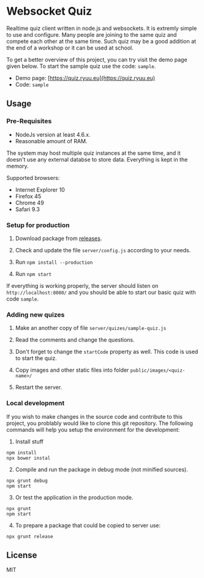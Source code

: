 #  Websocket Quiz

Realtime quiz client written in node.js and websockets. It is extremly simple to
use and configure. Many people are joining to the same quiz and compete each
other at the same time. Such quiz may be a good addition at the end of a
workshop or it can be used at school.

To get a better overview of this project, you can try visit the demo page
given below. To start the sample quiz use the code: `sample`.

* Demo page: [https://quiz.ryuu.eu](https://quiz.ryuu.eu)
* Code: `sample`

## Usage

### Pre-Requisites

* NodeJs version at least 4.6.x.
* Reasonable amount of RAM.

The system may host multiple quiz instances at the same time, and it doesn't use
any external databse to store data. Everything is kept in the memory.

Supported browsers:
* Internet Explorer 10
* Firefox 45
* Chrome 49
* Safari 9.3

### Setup for production

1. Download package from [releases](https://github.com/keeshii/wsquiz/releases).

1. Check and update the file `server/config.js` according to your needs.

2. Run `npm install --production`

3. Run `npm start`

If everything is working properly, the server should listen on
`http://localhost:8080/` and you should be able to start our basic quiz with
code `sample`.

### Adding new quizes

1. Make an another copy of file `server/quizes/sample-quiz.js`

2. Read the comments and change the questions.

3. Don't forget to change the `startCode` property as well. This code is used
to start the quiz.

4. Copy images and other static files into folder `public/images/<quiz-name>/`

5. Restart the server.

### Local development

If you wish to make changes in the source code and contribute to this project,
you problably would like to clone this git repository. The following commands
will help you setup the environment for the development:

1. Install stuff
```
npm install
npx bower instal
```

2. Compile and run the package in debug mode (not minified sources).
```
npx grunt debug
npm start
```

3. Or test the application in the production mode.
```
npx grunt
npm start
```

4. To prepare a package that could be copied to server use:
```
npx grunt release
```

## License

MIT
